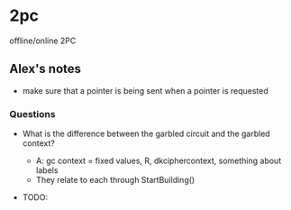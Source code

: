# 2pc
offline/online 2PC

## Alex's notes
- make sure that a pointer is being sent when a pointer is requested

### Questions
- What is the difference between the garbled circuit and the garbled context?
    - A: gc context = fixed values, R, dkciphercontext, something about labels
    - They relate to each through StartBuilding()

- TODO:


        
